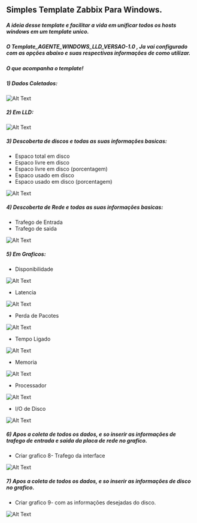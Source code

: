 
##                                      Simples Template Zabbix Para Windows.

##### A ideia desse template e facilitar a vida em unificar todos os hosts windows em um template unico.

##### O Template_AGENTE_WINDOWS_LLD_VERSAO-1.0 , Ja vai configurado com as opções abaixo e suas respectivas informações de como utilizar.


##### O que acompanha o template!


##### 1) Dados Coletados:

![Alt Text](https://github.com/magnopeem/Templates_zabbix_3.2/blob/master/src/img/windows_lld_01.PNG)

##### 2) Em LLD:

![Alt Text](https://github.com/magnopeem/Templates_zabbix_3.2/blob/master/src/img/windows_lld_02.PNG)


##### 3) Descoberta de discos e todas as suas informações basicas:

* Espaco total em disco 
* Espaco livre em disco 
* Espaco livre em disco (porcentagem)
* Espaco usado em disco
* Espaco usado em disco (porcentagem)

![Alt Text](https://github.com/magnopeem/Templates_zabbix_3.2/blob/master/src/img/windows_lld_03.PNG)


##### 4) Descoberta de Rede e todas as suas informações basicas:

* Trafego de Entrada
* Trafego de saida

![Alt Text](https://github.com/magnopeem/Templates_zabbix_3.2/blob/master/src/img/windows_lld_04.PNG)


##### 5) Em Graficos:

* Disponibilidade

![Alt Text](https://github.com/magnopeem/Templates_zabbix_3.2/blob/master/src/img/windows_lld_05.PNG)


* Latencia

![Alt Text](https://github.com/magnopeem/Templates_zabbix_3.2/blob/master/src/img/windows_lld_06.PNG)

* Perda de Pacotes

![Alt Text](https://github.com/magnopeem/Templates_zabbix_3.2/blob/master/src/img/windows_lld_07.PNG)

* Tempo Ligado

![Alt Text](https://github.com/magnopeem/Templates_zabbix_3.2/blob/master/src/img/windows_lld_08.PNG)

* Memoria

![Alt Text](https://github.com/magnopeem/Templates_zabbix_3.2/blob/master/src/img/windows_lld_09.PNG)

* Processador

![Alt Text](https://github.com/magnopeem/Templates_zabbix_3.2/blob/master/src/img/windows_lld_10.PNG)

* I/O de Disco

![Alt Text](https://github.com/magnopeem/Templates_zabbix_3.2/blob/master/src/img/windows_lld_11.PNG)

##### 6) Apos a coleta de todos os dados, e so inserir as informações de trafego de entrada e saida da placa de rede no grafico.

* Criar grafico 8- Trafego da interface

![Alt Text](https://github.com/magnopeem/Templates_zabbix_3.2/blob/master/src/img/windows_lld_12.PNG)

##### 7) Apos a coleta de todos os dados, e so inserir as informações de disco no grafico.

* Criar grafico 9- com as informações desejadas do disco.

![Alt Text](https://github.com/magnopeem/Templates_zabbix_3.2/blob/master/src/img/windows_lld_13.PNG)






